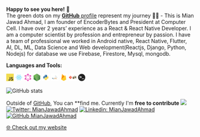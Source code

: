 
**Happy to see you here!** :star_struck: <br> The green dots on my [**GitHub** profile](https://github.com/MianJawadAhmad) represent my journey :running_man: - This is Mian Jawad Ahmad, I am founder of EncoderBytes and President at Computer Cell. I have over 2 years’ experience as a React & React Native Developer. I am a computer scientist by profession and entrepreneur by passion. I have a team of professional we worked in Android native, React Native, Flutter, AI, DL, ML, Data Science and Web development(Reactjs, Django, Python, Nodejs) for database we use Firebase, Firestore, Mysql, mongodb.   



**Languages and Tools:**  

<code><img height="20" src="https://raw.githubusercontent.com/github/explore/80688e429a7d4ef2fca1e82350fe8e3517d3494d/topics/javascript/javascript.png"></code>
<code><img height="20" src="https://raw.githubusercontent.com/github/explore/80688e429a7d4ef2fca1e82350fe8e3517d3494d/topics/react/react.png"></code>
<code><img height="20" src="https://raw.githubusercontent.com/github/explore/5c058a388828bb5fde0bcafd4bc867b5bb3f26f3/topics/graphql/graphql.png"></code>
<code><img height="20" src="https://raw.githubusercontent.com/github/explore/80688e429a7d4ef2fca1e82350fe8e3517d3494d/topics/nodejs/nodejs.png"></code>
<code><img height="20" src="https://raw.githubusercontent.com/github/explore/80688e429a7d4ef2fca1e82350fe8e3517d3494d/topics/python/python.png"></code>
<code><img height="20" src="https://raw.githubusercontent.com/github/explore/80688e429a7d4ef2fca1e82350fe8e3517d3494d/topics/mysql/mysql.png"></code>
<code><img height="20" src="https://raw.githubusercontent.com/github/explore/80688e429a7d4ef2fca1e82350fe8e3517d3494d/topics/firebase/firebase.png"></code>
<code><img height="20" src="https://raw.githubusercontent.com/github/explore/80688e429a7d4ef2fca1e82350fe8e3517d3494d/topics/git/git.png"></code>
<code><img height="20" src="https://raw.githubusercontent.com/github/explore/80688e429a7d4ef2fca1e82350fe8e3517d3494d/topics/terminal/terminal.png"></code>



 ![GitHub stats](https://github-readme-stats.vercel.app/api?username=MianJawadAhmad&show_icons=true) 



Outside of [GitHub](https://github.com/mianjawadahmad/), You can **find me. Currently I'm **free to contribute**
![](https://komarev.com/ghpvc/?username=mianjawadahmad&color=blue&label=Profile+Views)
[![Twitter: MianJawadAhmad](https://img.shields.io/twitter/follow/MianJawadAhmad1?style=social)](https://twitter.com/MianJawadAhmad1)
[![Linkedin: MianJawadAhmad](https://img.shields.io/badge/-MianJawadAhmad-blue?style=flat-square&logo=Linkedin&logoColor=white&link=https://www.linkedin.com/in/mianjawadahmad/)](https://www.linkedin.com/in/mianjawadahmad/)
[![GitHub MianJawadAhmad](https://img.shields.io/github/followers/MianJawadAhmad?label=follow&style=social)](https://github.com/MianJawadAhmad)

<p><a href="https://encoderbytes.com">🌐 Check out my website</a></p>
<!--
**MianJawadAhmad/MianJawadAhmad** is a ✨ _special_ ✨ repository because its `README.md` (this file) appears on your GitHub profile.

Here are some ideas to get you started:

- 🔭 I’m currently working on ...
- 🌱 I’m currently learning ...
- 👯 I’m looking to collaborate on ...
- 🤔 I’m looking for help with ...
- 💬 Ask me about ...
- 📫 How to reach me: ...
- 😄 Pronouns: ...
- ⚡ Fun fact: ...
-->
